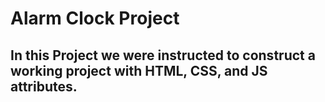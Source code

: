 # Alarm Clock Project #

## In this Project we were instructed to construct a working project with HTML, CSS, and JS attributes.